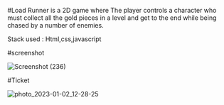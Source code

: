 
#Load Runner is a 2D game where The player controls a character who must collect all the gold pieces in a level and get to the end while being chased by a number of enemies.

Stack used : Html,css,javascript

#screenshot

![Screenshot (236)](https://user-images.githubusercontent.com/71378462/215661602-ebcc2f26-4cc9-48d2-89b9-d23635f248ac.png)

#Ticket


![photo_2023-01-02_12-28-25](https://user-images.githubusercontent.com/71378462/215661679-ed6306ac-189f-4d41-a150-350c41e03bc6.jpg)
